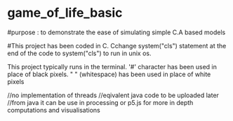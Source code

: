 # game_of_life_basic

#purpose : to demonstrate the ease of simulating simple C.A based models

#This project has been coded in C. Cchange system("cls") statement at the end of the code
to system("cls") to run in unix os.

This project typically runs in the terminal. '#' character has been used in place of black pixels. " " (whitespace)
has been used in place of white pixels

//no implementation of threads
//eqivalent java code to be uploaded later
//from java it can be use in processing or p5.js for more in depth computations and visualisations
